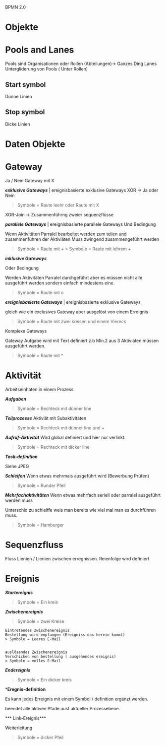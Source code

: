 BPMN 2.0

# Objekte

# Pools and Lanes 
Pools sind Organisationen oder Rollen (Abteilungen)-> Ganzes Ding
Lanes Untergliderung von Pools ( Unter Rollen)

## Start symbol
Dünne Linien 

## Stop symbol 
Dicke Linien

# Daten Objekte 

# Gateway 
Ja / Nein Gateway mit X 

***exklusive Gateways***		| ereignisbasierte exklusive Gateways
XOR -> Ja oder Nein 

> Symbole = Raute leehr oder Raute mit X 

XOR-Join -> Zusammenführng zweier sequenzflüsse

***parallele Gateways***		| ereignisbasierte parallele Gateways
Und Bedingung

Wenn Aktivitäten Parralel bearbeitet werden 
zum teilen und zusammenführen der Aktiviäten
Muss zwingend zusammengeführt werden

> Symbole = Raute mit +			> Symbole = Raute mit lehrem +
	
***inklusive Gateways*** 

Oder Bedingung

Werden Aktivitäten Parralel durchgeführt aber es müssen nicht alle ausgeführt werden sondern einfach mindestens eine. 

> Symbole = Raute mit o	

***ereignisbasierte Gateways***	| ereignisbasierte exklusive Gateways

gleich wie ein exclusives Gateway aber ausgelöst von einem Erreignis

> Symbole = Raute mit zwei kreisen und einem Viereck


Komplexe Gateways 

Gateway Aufgabe wird mit Text definiert 
z.b Min.2 aus 3 Aktiviäten müssen ausgeführt werden.

> Symbole = Raute mit *	

# Aktivität 
Arbeitseinhaten in einem Prozess

***Aufgaben***

> Symbole = Rechteck mit dünner line	

***Teilprozesse***
Aktiviät mit Subaktivitäten

> Symbole = Rechteck mit dünner line und +

***Aufruf-Aktivität***
Wird global definiert und hier nur verlinkt.

> Symbole = Rechteck mit dicker line

***Task-definition***

Siehe JPEG

***Schleifen***
Wenn etwas mehrmals ausgeführt wird (Bewerbung Prüfen)

> Symbole = Runder Pfeil 

***Mehrfachaktivitäten***
Wenn etwas mehrfach seriell oder parralel ausgeführt werden muss 

Unterschid zu schleiffe weis man bereits wie viel mal man es durchführen muss. 

> Symbole = Hamburger

# Sequenzfluss 
Fluss Lienien / Lienien zwischen erregnissen. 
Reienfolge wird definiert

# Ereignis 

***Startereignis*** 

> Symbole = Ein kreis 

***Zwischenereignis***

> Symbole = zwei Kreise

	Eintretendes Zwischenereignis
	Bestellung wird empfangen (Ereigniss das herein kommt)
	> Symbole = Leeres E-Mail
	

	auslösendes Zwischenereignis
	Verschicken von bestellung ( ausgehendes ereignis)
	> Symbole = volles E-Mail

***Endereignis***

> Symbole = Ein dicker kreis

***Eregnis-definition**

Es kann jedes Erreignis mit einem Symbol / definition ergänzt werden. 

beendet alle aktiven Pfade ausf aktueller Prozessebene. 

*** Link-Ereignis***

Weiterleitung 

> Symbole = dicker Pfeil
